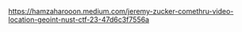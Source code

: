 https://hamzaharooon.medium.com/jeremy-zucker-comethru-video-location-geoint-nust-ctf-23-47d6c3f7556a
